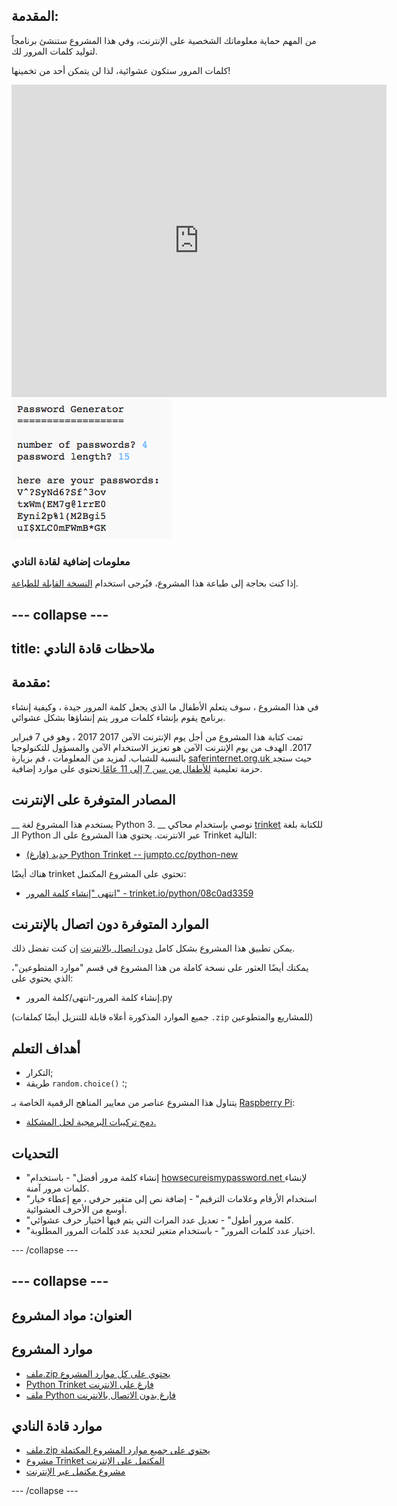 ## المقدمة:

من المهم حماية معلوماتك الشخصية على الإنترنت، وفي هذا المشروع ستنشئ برنامجاً لتوليد كلمات المرور لك.

كلمات المرور ستكون عشوائية، لذا لن يتمكن أحد من تخمينها!

<div class="trinket">
  <iframe src="https://trinket.io/embed/python/08c0ad3359?outputOnly=true&start=result" width="600" height="500" frameborder="0" marginwidth="0" marginheight="0" allowfullscreen>
  </iframe>
  <img src="images/passwords-finished.png">
</div>

### معلومات إضافية لقادة النادي

إذا كنت بحاجة إلى طباعة هذا المشروع، فيُرجى استخدام [النسخة القابلة للطباعة](https://projects.raspberrypi.org/en/projects/password-generator/print).


--- collapse ---
---
title: ملاحظات قادة النادي
---


## مقدمة:

في هذا المشروع ، سوف يتعلم الأطفال ما الذي يجعل كلمة المرور جيدة ، وكيفية إنشاء برنامج يقوم بإنشاء كلمات مرور يتم إنشاؤها بشكل عشوائي.

تمت كتابة هذا المشروع من أجل يوم الإنترنت الآمن 2017 2017 ، وهو في 7 فبراير 2017. الهدف من يوم الإنترنت الآمن هو تعزيز الاستخدام الآمن والمسؤول للتكنولوجيا بالنسبة للشباب. لمزيد من المعلومات ، قم بزيارة [ saferinternet.org.uk ](https://www.saferinternet.org.uk/) حيث ستجد حزمة تعليمية [ للأطفال من سن 7 إلى 11 عامًا ](https://d1afx9quaogywf.cloudfront.net/cdn/farfuture/_-EgL7dYtxtypvvDcNCE53bYE-OMfdH59vaJ5XPcoG4/mtime:1483547665/sites/default/files/SID2017%20Education%20Pack%20for%207-11%20year%20olds_0.zip) تحتوي على موارد إضافية.

## المصادر المتوفرة على الإنترنت

__ يستخدم هذا المشروع لغة Python 3. __ نوصي بإستخدام محاكي [trinket](https://trinket.io/) للكتابة بلغة الـ Python عبر الانترنت. يحتوي هذا المشروع على الـ Trinket التالية:

+ [جديد (فارغ) Python Trinket -- jumpto.cc/python-new](http://jumpto.cc/python-new)

هناك أيضًا trinket تحتوي على المشروع المكتمل:

+ [انتهى "إنشاء كلمة المرور" - trinket.io/python/08c0ad3359](https://trinket.io/python/08c0ad3359)

## الموارد المتوفرة دون اتصال بالإنترنت
يمكن تطبيق هذا المشروع بشكل كامل [دون اتصال بالانترنت](https://www.codeclubprojects.org/en-GB/resources/python-working-offline/) إن كنت تفضل ذلك.

يمكنك أيضًا العثور على نسخة كاملة من هذا المشروع في قسم "موارد المتطوعين"، الذي يحتوي على:

+ إنشاء كلمة المرور-انتهى/كلمة المرور.py

(جميع الموارد المذكورة أعلاه قابلة للتنزيل أيضًا كملفات `.zip` للمشاريع والمتطوعين)

## أهداف التعلم
+ التكرار;
+ طريقة `random.choice()` ؛;

يتناول هذا المشروع عناصر من معايير المناهج الرقمية الخاصة بـ [Raspberry Pi](http://rpf.io/curriculum):

+ [دمج تركيبات البرمجية لحل المشكلة.](https://www.raspberrypi.org/curriculum/programming/builder)

## التحديات
+ "إنشاء كلمة مرور أفضل" - باستخدام <a href="https://howsecureismypassword.net/" target="_blank"> howsecureismypassword.net </a> لإنشاء كلمات مرور آمنة.
+ "استخدام الأرقام وعلامات الترقيم" - إضافة نص إلى متغير حرفي ، مع إعطاء خيار أوسع من الأحرف العشوائية.
+ "كلمة مرور أطول" - تعديل عدد المرات التي يتم فيها اختيار حرف عشوائي.
+ "اختيار عدد كلمات المرور" - باستخدام متغير لتحديد عدد كلمات المرور المطلوبة.

--- /collapse ---


--- collapse ---
---
العنوان: مواد المشروع
---
## موارد المشروع
* [ملف.zip يحتوي على كل موارد المشروع](resources/password-generator-resources.zip)
* [Python Trinket فارغ على الانترنت](http://jumpto.cc/python-new)
* [ملف Python فارغ بدون الاتصال بالانترنت](resources/new-new.py)

## موارد قادة النادي
* [ملف.zip يحتوي على جميع موارد المشروع المكتملة](resources/password-generator-finished.zip)
* [مشروع Trinket المكتمل على الإنترنت](https://trinket.io/python/08c0ad3359)
* [مشروع مكتمل عبر الإنترنت](resources/password-generator-finished-passwords.py)

--- /collapse ---
